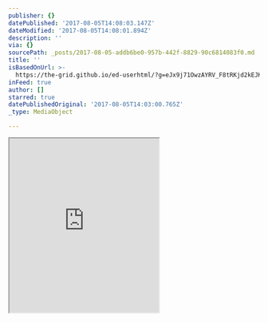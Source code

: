```yaml
---
publisher: {}
datePublished: '2017-08-05T14:08:03.147Z'
dateModified: '2017-08-05T14:08:01.894Z'
description: ''
via: {}
sourcePath: _posts/2017-08-05-addb6be0-957b-442f-8829-90c6814083f0.md
title: ''
isBasedOnUrl: >-
  https://the-grid.github.io/ed-userhtml/?g=eJx9j71OwzAYRV_F8tRKjd2kEJKq7cSEOrAwIYav_gmO_Ic_mwJV353QSkgsrFdHuudsUCQTM8mfUW1pVh-Zj_AO15USTGJLOccVAwdfwcMRmQiOy3D0NoBE5sBY8WpcvOwjcjSDL7HSITnkMcQSuXIHJdmIlEjIUMkwhkoEr82wpQXVowXjHzD4NcmpqAUxeK8OZVgTDRYV3W341We3-dd2l9RbMUnNnqmbLv6a7CdblejLgujiRTbBz_ZzciJ7hhlSnp3oAVA9JUvX1AlWsG6ZNZgrBx4G9VNHF7QUIyeg7Za6Ee1drZuV0E17u7yRuu_rbkLshdBtJ9qm6fqanufkPP9N-AYrYH7o
inFeed: true
author: []
starred: true
datePublishedOriginal: '2017-08-05T14:03:00.765Z'
_type: MediaObject

---
```

<iframe src="https://the-grid.github.io/ed-userhtml/?g=eJx9j71OwzAYRV_F8tRKjd2kEJKq7cSEOrAwIYav_gmO_Ic_mwJV353QSkgsrFdHuudsUCQTM8mfUW1pVh-Zj_AO15USTGJLOccVAwdfwcMRmQiOy3D0NoBE5sBY8WpcvOwjcjSDL7HSITnkMcQSuXIHJdmIlEjIUMkwhkoEr82wpQXVowXjHzD4NcmpqAUxeK8OZVgTDRYV3W341We3-dd2l9RbMUnNnqmbLv6a7CdblejLgujiRTbBz_ZzciJ7hhlSnp3oAVA9JUvX1AlWsG6ZNZgrBx4G9VNHF7QUIyeg7Za6Ee1drZuV0E17u7yRuu_rbkLshdBtJ9qm6fqanufkPP9N-AYrYH7o" height="350" style=""></iframe>